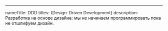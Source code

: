 ---

nameTitle: DDD
titles: (Design-Driven Development)
description: Разработка на основе дизайна: мы не начинаем программировать пока не отшлифуем дизайн.
